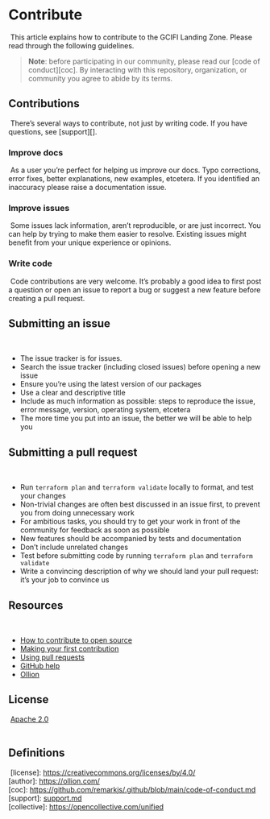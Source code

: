# Contribute
​
This article explains how to contribute to the GCIFI Landing Zone.
Please read through the following guidelines.
​
> **Note**: before participating in our community, please read our
> [code of conduct][coc].
> By interacting with this repository, organization, or community you agree to
> abide by its terms.
​
## Contributions
​
There’s several ways to contribute, not just by writing code.
If you have questions, see [support][].
​
### Improve docs
​
As a user you’re perfect for helping us improve our docs.
Typo corrections, error fixes, better explanations, new examples, etcetera.
​
If you identified an inaccuracy please raise a documentation issue.
​
### Improve issues
​
Some issues lack information, aren’t reproducible, or are just incorrect.
You can help by trying to make them easier to resolve.
Existing issues might benefit from your unique experience or opinions.
​
### Write code
​
Code contributions are very welcome.
It’s probably a good idea to first post a question or open an issue to report a
bug or suggest a new feature before creating a pull request.
​
## Submitting an issue
​
*   The issue tracker is for issues.
*   Search the issue tracker (including closed issues) before opening a new
    issue
*   Ensure you’re using the latest version of our packages
*   Use a clear and descriptive title
*   Include as much information as possible: steps to reproduce the issue,
    error message, version, operating system, etcetera
*   The more time you put into an issue, the better we will be able to help you
​
## Submitting a pull request
​
*   Run `terraform plan` and `terraform validate` locally to format, and test your changes
*   Non-trivial changes are often best discussed in an issue first, to prevent
    you from doing unnecessary work
*   For ambitious tasks, you should try to get your work in front of the
    community for feedback as soon as possible
*   New features should be accompanied by tests and documentation
*   Don’t include unrelated changes
*   Test before submitting code by running `terraform plan` and `terraform validate`
*   Write a convincing description of why we should land your pull request:
    it’s your job to convince us
​
## Resources
​
*   [How to contribute to open source](https://opensource.guide/how-to-contribute/)
*   [Making your first contribution](https://medium.com/@vadimdemedes/making-your-first-contribution-de6576ddb190)
*   [Using pull requests](https://help.github.com/articles/about-pull-requests/)
*   [GitHub help](https://help.github.com)
*   [Ollion](https://ollion.com/)
​
## License
​
[Apache 2.0](https://www.apache.org/licenses/LICENSE-2.0)  
​
## Definitions
​
[license]: https://creativecommons.org/licenses/by/4.0/  
​
[author]: https://ollion.com/  
​
[coc]: https://github.com/remarkjs/.github/blob/main/code-of-conduct.md  
​
[support]: [support.md](https://github.com/ollionorg/gcp-landing-zone/blob/main/SUPPORT.md)  
​
[collective]: https://opencollective.com/unified  
